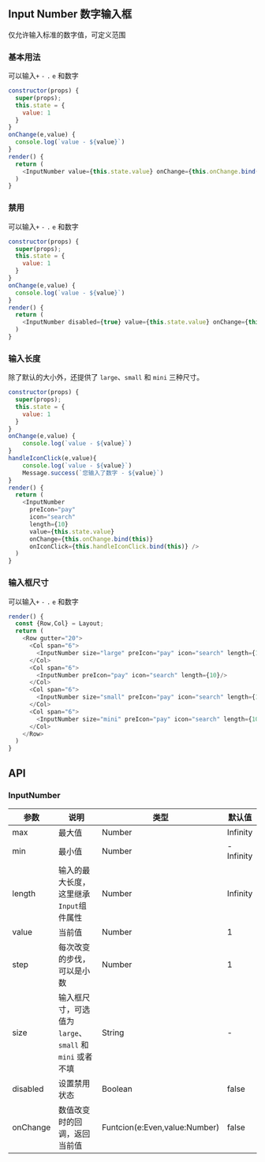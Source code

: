 ## Input Number 数字输入框

仅允许输入标准的数字值，可定义范围

### 基本用法

<!--DemoStart--> 
可以输入`+` `-` `.` `e` 和数字
```js
constructor(props) {
  super(props);
  this.state = {
    value: 1
  }
}
onChange(e,value) {
  console.log(`value - ${value}`)
}
render() {
  return (
    <InputNumber value={this.state.value} onChange={this.onChange.bind(this)} min="1" max="10"></InputNumber>
  )
}
```
<!--End-->

### 禁用

<!--DemoStart--> 
可以输入`+` `-` `.` `e` 和数字
```js
constructor(props) {
  super(props);
  this.state = {
    value: 1
  }
}
onChange(e,value) {
  console.log(`value - ${value}`)
}
render() {
  return (
    <InputNumber disabled={true} value={this.state.value} onChange={this.onChange.bind(this)} min="1" max="10"></InputNumber>
  )
}
```
<!--End-->

### 输入长度

<!--DemoStart--> 
除了默认的大小外，还提供了 `large`、`small` 和 `mini` 三种尺寸。
```js
constructor(props) {
  super(props);
  this.state = {
    value: 1
  }
}
onChange(e,value) {
    console.log(`value - ${value}`)
}
handleIconClick(e,value){
    console.log(`value - ${value}`)
    Message.success(`您输入了数字 - ${value}`)
}
render() {
  return (
    <InputNumber 
      preIcon="pay" 
      icon="search" 
      length={10} 
      value={this.state.value} 
      onChange={this.onChange.bind(this)}
      onIconClick={this.handleIconClick.bind(this)} />
  )
}
```
<!--End-->

### 输入框尺寸

<!--DemoStart--> 
可以输入`+` `-` `.` `e` 和数字
```js
render() {
  const {Row,Col} = Layout;
  return (
    <Row gutter="20">
      <Col span="6">
        <InputNumber size="large" preIcon="pay" icon="search" length={10}/>
      </Col>
      <Col span="6">
        <InputNumber preIcon="pay" icon="search" length={10}/>
      </Col>
      <Col span="6">
        <InputNumber size="small" preIcon="pay" icon="search" length={10}/>
      </Col>
      <Col span="6">
        <InputNumber size="mini" preIcon="pay" icon="search" length={10}/>
      </Col>
    </Row>
  )
}
```
<!--End-->

## API

### InputNumber

| 参数 | 说明 | 类型 | 默认值 |
|--------- |-------- |--------- |-------- |
| max | 最大值 | Number | Infinity |
| min | 最小值 | Number | -Infinity |
| length | 输入的最大长度，这里继承`Input`组件属性 | Number | Infinity |
| value | 当前值 | Number | 1 |
| step | 每次改变的步伐，可以是小数 | Number |  1 |
| size | 输入框尺寸，可选值为 `large`、`small` 和 `mini` 或者不填 | String | - |
| disabled | 设置禁用状态 | Boolean | false |
| onChange | 数值改变时的回调，返回当前值 | Funtcion(e:Even,value:Number) | false |